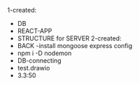 1-created:
- DB
- REACT-APP
- STRUCTURE for SERVER
2-created:
- BACK -install mongoose express config 
- npm i -D nodemon
- DB-connecting
- test.drawio
- 3.3:50